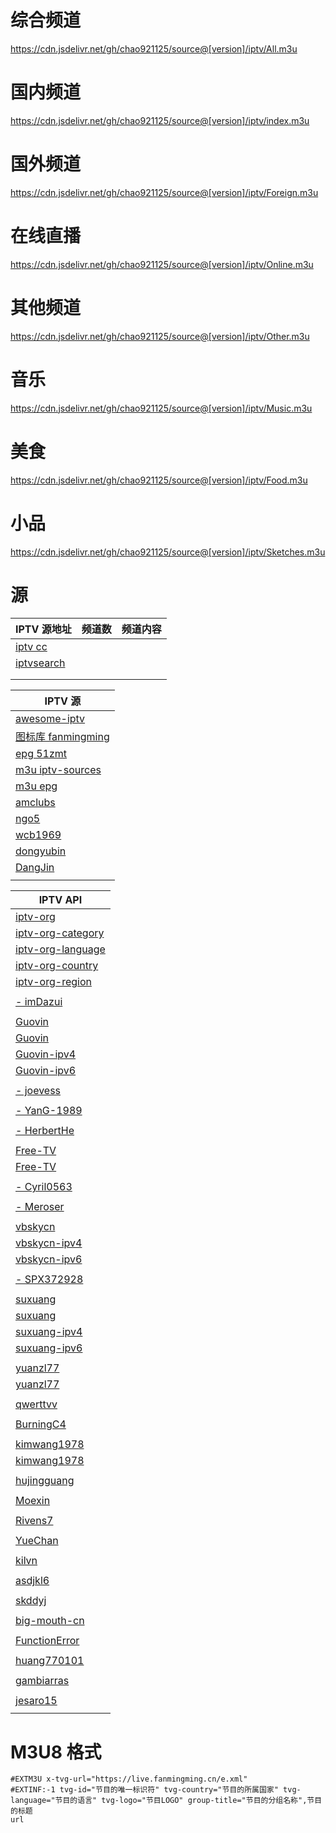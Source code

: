 # 综合频道
https://cdn.jsdelivr.net/gh/chao921125/source@[version]/iptv/All.m3u
# 国内频道
https://cdn.jsdelivr.net/gh/chao921125/source@[version]/iptv/index.m3u
# 国外频道
https://cdn.jsdelivr.net/gh/chao921125/source@[version]/iptv/Foreign.m3u
# 在线直播
https://cdn.jsdelivr.net/gh/chao921125/source@[version]/iptv/Online.m3u
# 其他频道
https://cdn.jsdelivr.net/gh/chao921125/source@[version]/iptv/Other.m3u

# 音乐
https://cdn.jsdelivr.net/gh/chao921125/source@[version]/iptv/Music.m3u
# 美食
https://cdn.jsdelivr.net/gh/chao921125/source@[version]/iptv/Food.m3u
# 小品
https://cdn.jsdelivr.net/gh/chao921125/source@[version]/iptv/Sketches.m3u

# 源
| IPTV 源地址                                                                                                               | 频道数  | 频道内容                     |
|------------------------------------------------------------------------------------------------------------------------|------|--------------------------|
| [iptv cc](https://iptv.cc/)                                                                                            |      |                          |
| [iptvsearch](https://www.foodieguide.com/iptvsearch/)                                                                  |      |                          |
| []()                                                                                                                   |      |                          |
|                                                                                                                        |      |                          |

| IPTV 源                                                   |
|----------------------------------------------------------|
| [awesome-iptv](https://github.com/iptv-org/awesome-iptv) |
| [图标库 fanmingming](https://github.com/fanmingming/live)   |
| [epg 51zmt](http://epg.51zmt.top:8000/)                  |
| [m3u iptv-sources](https://m3u.ibert.me/)                |
| [m3u epg](https://epg.pw/test_channel_page.html)         |
| [amclubs](https://github.com/amclubs/iptv-tvbox)         |
| [ngo5](https://github.com/ngo5/IPTV)                     |
| [wcb1969](https://github.com/wcb1969/iptv)               |
| [dongyubin](https://github.com/dongyubin/IPTV)               |
| [DangJin](https://github.com/DangJin/awesome-iptv)               |
|                                                          |

| IPTV API                                                                                   |
|--------------------------------------------------------------------------------------------|
| [iptv-org](https://github.com/iptv-org/iptv)                                               |
| [iptv-org-category](https://iptv-org.github.io/iptv/index.category.m3u)                    |
| [iptv-org-language](https://iptv-org.github.io/iptv/index.language.m3u)                    |
| [iptv-org-country](https://iptv-org.github.io/iptv/index.country.m3u)                      |
| [iptv-org-region](https://iptv-org.github.io/iptv/index.region.m3u)                        |
|                                                                                            |
| [- imDazui](https://github.com/imDazui/Tvlist-awesome-m3u-m3u8)                            |
|                                                                                            |
| [Guovin](https://github.com/Guovin/iptv-api)                                               |
| [Guovin](https://raw.githubusercontent.com/Guovin/iptv-api/gd/output/result.m3u)           |
| [Guovin-ipv4](https://raw.githubusercontent.com/Guovin/iptv-api/gd/output/ipv6/result.m3u) |
| [Guovin-ipv6](https://raw.githubusercontent.com/Guovin/iptv-api/gd/output/ipv4/result.m3u) |
|                                                                                            |
| [- joevess](https://github.com/joevess/IPTV)                                               |
|                                                                                            |
| [- YanG-1989](https://github.com/YanG-1989/m3u)                                            |
|                                                                                            |
| [- HerbertHe](https://github.com/HerbertHe/iptv-sources)                                   |
|                                                                                            |
| [Free-TV](https://github.com/Free-TV/IPTV)                                                 |
| [Free-TV](https://raw.githubusercontent.com/Free-TV/IPTV/refs/heads/master/playlist.m3u8)  |
|                                                                                            |
| [- Cyril0563](https://github.com/Cyril0563/lanjing_live)                                   |
|                                                                                            |
| [- Meroser](https://github.com/Meroser/IPTV)                                               |
|                                                                                            |
| [vbskycn](https://github.com/vbskycn/iptv)                                                 |
| [vbskycn-ipv4](https://live.izbds.com/tv/iptv4.m3u)                                        |
| [vbskycn-ipv6](https://live.izbds.com/tv/iptv6.m3u)                                        |
|                                                                                            |
| [- SPX372928](https://github.com/SPX372928/MyIPTV)                                         |
|                                                                                            |
| [suxuang](https://github.com/suxuang/myIPTV)                                               |
| [suxuang](https://raw.githubusercontent.com/suxuang/myIPTV/refs/heads/main/itv.m3u)        |
| [suxuang-ipv4](https://raw.githubusercontent.com/suxuang/myIPTV/refs/heads/main/ipv4.m3u)  |
| [suxuang-ipv6](https://raw.githubusercontent.com/suxuang/myIPTV/refs/heads/main/ipv6.m3u)  |
|                                                                                            |
| [yuanzl77](https://github.com/yuanzl77/IPTV)                                               |
| [yuanzl77](http://175.178.251.183:6689/live.m3u)                                           |
|                                                                                            |
| [qwerttvv](https://github.com/qwerttvv/Beijing-IPTV)                                       |
|                                                                                            |
| [BurningC4](https://github.com/BurningC4/Chinese-IPTV)                                     |
|                                                                                            |
| [kimwang1978](https://github.com/kimwang1978/collect-tv-txt)                               |
| [kimwang1978](https://live.iptv365.org/live.m3u)                                           |
|                                                                                            |
| [hujingguang](https://github.com/hujingguang/ChinaIPTV)                                    |
|                                                                                            |
| [Moexin](https://github.com/Moexin/IPTV)                                                   |
|                                                                                            |
| [Rivens7](https://github.com/Rivens7/Livelist)                                             |
|                                                                                            |
| [YueChan](https://github.com/YueChan/Live)                                                 |
|                                                                                            |
| [kilvn](https://github.com/kilvn/iptv)                                                     |
|                                                                                            |
| [asdjkl6](https://github.com/asdjkl6/tv)                                                   |
|                                                                                            |
| [skddyj](https://github.com/skddyj/iptv)                                                   |
|                                                                                            |
| [big-mouth-cn](https://github.com/big-mouth-cn/tv)                                         |
|                                                                                            |
| [FunctionError](https://github.com/FunctionError/PiratesTv)                                |
|                                                                                            |
| [huang770101](https://github.com/huang770101/my-iptv)                                      |
|                                                                                            |
| [gambiarras](https://github.com/gambiarras/legal-iptv)                                     |
|                                                                                            |
| [jesaro15](https://github.com/jesaro15/iptv)                                               |
|                                                                                            |

# M3U8 格式
```text
#EXTM3U x-tvg-url="https://live.fanmingming.cn/e.xml"
#EXTINF:-1 tvg-id="节目的唯一标识符" tvg-country="节目的所属国家" tvg-language="节目的语言" tvg-logo="节目LOGO" group-title="节目的分组名称",节目的标题
url
```